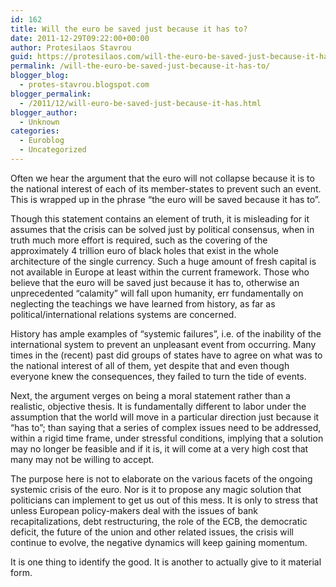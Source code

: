 ```yaml
---
id: 162
title: Will the euro be saved just because it has to?
date: 2011-12-29T09:22:00+00:00
author: Protesilaos Stavrou
guid: https://protesilaos.com/will-the-euro-be-saved-just-because-it-has-to/
permalink: /will-the-euro-be-saved-just-because-it-has-to/
blogger_blog:
  - protes-stavrou.blogspot.com
blogger_permalink:
  - /2011/12/will-euro-be-saved-just-because-it-has.html
blogger_author:
  - Unknown
categories:
  - Euroblog
  - Uncategorized
---
```

Often we hear the argument that the euro will not collapse because it is to the national interest of each of its member-states to prevent such an event. This is wrapped up in the phrase &#8220;the euro will be saved because it has to&#8221;.

Though this statement contains an element of truth, it is misleading for it assumes that the crisis can be solved just by political consensus, when in truth much more effort is required, such as the covering of the approximately 4 trillion euro of black holes that exist in the whole architecture of the single currency. Such a huge amount of fresh capital is not available in Europe at least within the current framework. Those who believe that the euro will be saved just because it has to, otherwise an unprecedented &#8220;calamity&#8221; will fall upon humanity, err fundamentally on neglecting the teachings we have learned from history, as far as political/international relations systems are concerned.

History has ample examples of &#8220;systemic failures&#8221;, i.e. of the inability of the international system to prevent an unpleasant event from occurring. Many times in the (recent) past did groups of states have to agree on what was to the national interest of all of them, yet despite that and even though everyone knew the consequences, they failed to turn the tide of events.

Next, the argument verges on being a moral statement rather than a realistic, objective thesis. It is fundamentally different to labor under the assumption that the world will move in a particular direction just because it &#8220;has to&#8221;; than saying that a series of complex issues need to be addressed, within a rigid time frame, under stressful conditions, implying that a solution may no longer be feasible and if it is, it will come at a very high cost that many may not be willing to accept.

The purpose here is not to elaborate on the various facets of the ongoing systemic crisis of the euro. Nor is it to propose any magic solution that politicians can implement to get us out of this mess. It is only to stress that unless European policy-makers deal with the issues of bank recapitalizations, debt restructuring, the role of the ECB, the democratic deficit, the future of the union and other related issues, the crisis will continue to evolve, the negative dynamics will keep gaining momentum.

It is one thing to identify the good. It is another to actually give to it material form.